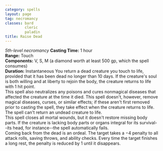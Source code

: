 ```yaml
---
category: spells
layout: page
tag: necromancy
classes: bard
         cleric
         paladin
title: Raise Dead 
---
```

_5th-level necromancy_ 
**Casting Time:** 1 hour    
**Range:** Touch    
**Components:** V, S, M (a diamond worth at least 500 gp, which the spell consumes)    
**Duration:** Instantaneous 
You return a dead creature you touch to life, provided that it has been dead no longer than 10 days. If the creature's soul is both willing and at liberty to rejoin the body, the creature returns to life with 1 hit point.    
This spell also neutralizes any poisons and cures nonmagical diseases that affected the creature at the time it died. This spell doesn't, however, remove magical diseases, curses, or similar effects; if these aren't first removed prior to casting the spell, they take effect when the creature returns to life. The spell can't return an undead creature to life.    
This spell closes all mortal wounds, but it doesn't restore missing body parts. If the creature is lacking body parts or organs integral for its survival--its head, for instance--the spell automatically fails.    
Coming back from the dead is an ordeal. The target takes a −4 penalty to all attack rolls, saving throws, and ability checks. Every time the target finishes a long rest, the penalty is reduced by 1 until it disappears. 
